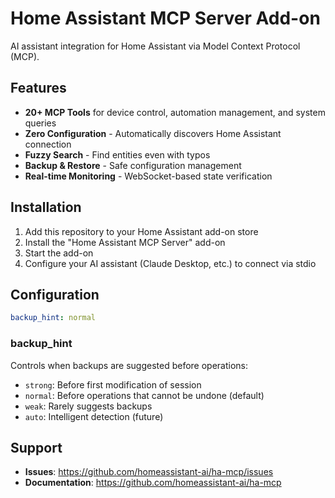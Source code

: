 # Home Assistant MCP Server Add-on

AI assistant integration for Home Assistant via Model Context Protocol (MCP).

## Features

- **20+ MCP Tools** for device control, automation management, and system queries
- **Zero Configuration** - Automatically discovers Home Assistant connection
- **Fuzzy Search** - Find entities even with typos
- **Backup & Restore** - Safe configuration management
- **Real-time Monitoring** - WebSocket-based state verification

## Installation

1. Add this repository to your Home Assistant add-on store
2. Install the "Home Assistant MCP Server" add-on
3. Start the add-on
4. Configure your AI assistant (Claude Desktop, etc.) to connect via stdio

## Configuration

```yaml
backup_hint: normal
```

### backup_hint

Controls when backups are suggested before operations:

- `strong`: Before first modification of session
- `normal`: Before operations that cannot be undone (default)
- `weak`: Rarely suggests backups
- `auto`: Intelligent detection (future)

## Support

- **Issues**: https://github.com/homeassistant-ai/ha-mcp/issues
- **Documentation**: https://github.com/homeassistant-ai/ha-mcp
